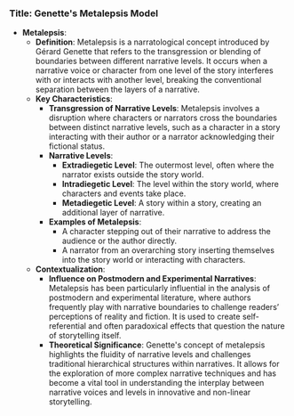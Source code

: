### Title: **Genette's Metalepsis Model**

- **Metalepsis**:
  - **Definition**: Metalepsis is a narratological concept introduced by Gérard Genette that refers to the transgression or blending of boundaries between different narrative levels. It occurs when a narrative voice or character from one level of the story interferes with or interacts with another level, breaking the conventional separation between the layers of a narrative.
  - **Key Characteristics**:
    - **Transgression of Narrative Levels**: Metalepsis involves a disruption where characters or narrators cross the boundaries between distinct narrative levels, such as a character in a story interacting with their author or a narrator acknowledging their fictional status.
    - **Narrative Levels**:
      - **Extradiegetic Level**: The outermost level, often where the narrator exists outside the story world.
      - **Intradiegetic Level**: The level within the story world, where characters and events take place.
      - **Metadiegetic Level**: A story within a story, creating an additional layer of narrative.
    - **Examples of Metalepsis**:
      - A character stepping out of their narrative to address the audience or the author directly.
      - A narrator from an overarching story inserting themselves into the story world or interacting with characters.
  - **Contextualization**:
    - **Influence on Postmodern and Experimental Narratives**: Metalepsis has been particularly influential in the analysis of postmodern and experimental literature, where authors frequently play with narrative boundaries to challenge readers’ perceptions of reality and fiction. It is used to create self-referential and often paradoxical effects that question the nature of storytelling itself.
    - **Theoretical Significance**: Genette's concept of metalepsis highlights the fluidity of narrative levels and challenges traditional hierarchical structures within narratives. It allows for the exploration of more complex narrative techniques and has become a vital tool in understanding the interplay between narrative voices and levels in innovative and non-linear storytelling.